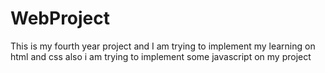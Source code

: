 # WebProject
This is my fourth year project and I am trying to implement my learning on html and css also i am trying to implement some javascript on my project
